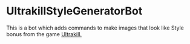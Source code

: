 # UltrakillStyleGeneratorBot

This is a bot which adds commands to make images that look like Style bonus from the game [Ultrakill.](devilmayquake.com)